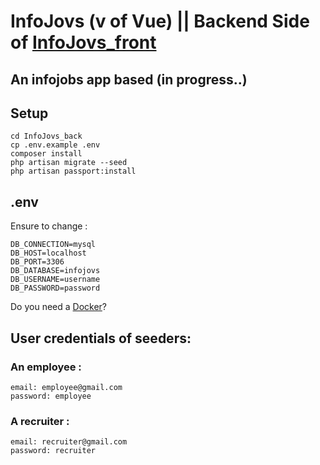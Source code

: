 # InfoJovs (v of Vue) || Backend Side of [InfoJovs_front](https://github.com/joseangelcrn/InfoJovs_front)
 
## An infojobs app based (in progress..) 

## Setup 

```
cd InfoJovs_back
cp .env.example .env
composer install 
php artisan migrate --seed
php artisan passport:install
```

## .env
Ensure to change :
```
DB_CONNECTION=mysql
DB_HOST=localhost
DB_PORT=3306
DB_DATABASE=infojovs
DB_USERNAME=username
DB_PASSWORD=password
```
Do you need a [Docker](https://hub.docker.com/repository/docker/josanangel/lamp_php81_xdebug31_laravel/general)?

## User credentials of seeders:

### An employee : 

```
email: employee@gmail.com
password: employee
```

### A recruiter : 

```
email: recruiter@gmail.com
password: recruiter
```

